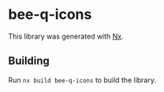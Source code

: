 # bee-q-icons

This library was generated with [Nx](https://nx.dev).

## Building

Run `nx build bee-q-icons` to build the library.
